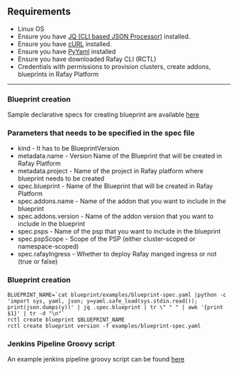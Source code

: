 ## Requirements
- Linux OS
- Ensure you have [JQ (CLI based JSON Processor)](https://stedolan.github.io/jq/) installed.
- Ensure you have [cURL](https://curl.haxx.se/) installed.
- Ensure you have [PyYaml](https://pypi.org/project/PyYAML/) installed
- Ensure you have downloaded Rafay CLI (RCTL)
- Credentials with permissions to provision clusters, create addons, blueprints in Rafay Platform
---
### Blueprint creation

Sample declarative specs for creating blueprint are available [here](../blueprint/examples)

### Parameters that needs to be specified in the spec file

- kind - It has to be BlueprintVersion
- metadata.name - Version Name of the Blueprint that will be created in Rafay Platform
- metadata.project - Name of the project in Rafay platform where blueprint needs to be created
- spec.blueprint - Name of the Blueprint that will be created in Rafay Platform
- spec.addons.name - Name of the addon that you want to include in the blueprint
- spec.addons.version - Name of the addon version that you want to include in the blueprint
- spec.psps - Name of the psp that you want to include in the blueprint
- spec.pspScope - Scope of the PSP (either cluster-scoped or namespace-scoped)
- spec.rafayIngress - Whether to deploy Rafay manged ingress or not (true or false)

### Blueprint creation

```
BLUEPRINT_NAME=`cat blueprint/examples/blueprint-spec.yaml |python -c 'import sys, yaml, json; y=yaml.safe_load(sys.stdin.read()); print(json.dumps(y))' | jq .spec.blueprint | tr \" " " | awk '{print $1}' | tr -d "\n"`
rctl create blueprint $BLUEPRINT_NAME
rctl create blueprint version -f examples/blueprint-spec.yaml
```

### Jenkins Pipeline Groovy script

An example jenkins pipeline groovy script can be found [here](../blueprint/Jenkins)